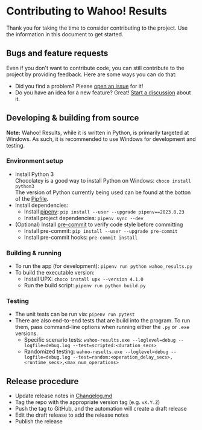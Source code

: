 # Contributing to Wahoo! Results

Thank you for taking the time to consider contributing to the project. Use the
information in this document to get started.

## Bugs and feature requests

Even if you don't want to contribute code, you can still contribute to the
project by providing feedback. Here are some ways you can do that:

- Did you find a problem? Please [open an
  issue](https://github.com/JohnStrunk/wahoo-results/issues/new?labels=bug) for
  it!
- Do you have an idea for a new feature? Great! [Start a
  discussion](https://github.com/JohnStrunk/wahoo-results/discussions/new?category=ideas-feature-requests)
  about it.

## Developing & building from source

**Note:** Wahoo! Results, while it is written in Python, is primarily targeted
at Windows. As such, it is recommended to use Windows for development and
testing.

### Environment setup

- Install Python 3  
  Chocolatey is a good way to install Python on Windows: `choco install python3`  
  The version of Python currently being used can be found at the botton of the
  [Pipfile](Pipfile).
- Install dependencies:
  - Install [pipenv](https://pipenv.pypa.io): `pip install --user --upgrade
    pipenv==2023.8.23`
  - Install project dependencies: `pipenv sync --dev`
- (Optional) Install [pre-commit](https://pre-commit.com) to verify code style
  before committing
  - Install pre-commit: `pip install --user --upgrade pre-commit`
  - Install pre-commit hooks: `pre-commit install`

### Building & running

- To run the app (for development): `pipenv run python wahoo_results.py`
- To build the executable version:
  - Install UPX: `choco install upx --version 4.1.0`
  - Run the build script: `pipenv run python build.py`

### Testing

- The unit tests can be run via: `pipenv run pytest`
- There are also end-to-end tests that are build into the program. To run them,
  pass command-line options when running either the `.py` or `.exe` versions.
  - Specific scenario tests: `wahoo-results.exe --loglevel=debug
    --logfile=debug.log --test=scripted:<duration_secs>`
  - Randomized testing: `wahoo-results.exe --loglevel=debug --logfile=debug.log
    --test=random:<operation_delay_secs>,<runtime_secs>,<max_num_operations>`

## Release procedure

- Update release notes in [Changelog.md](Changelog.md)
- Tag the repo with the appropriate version tag (e.g. `vX.Y.Z`)
- Push the tag to GitHub, and the automation will create a draft release
- Edit the draft release to add the release notes
- Publish the release
